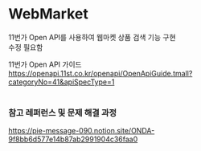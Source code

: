 # WebMarket
11번가 Open API를 사용하여 웹마켓 상품 검색 기능 구현<br>
수정 필요함


11번가 Open API 가이드 https://openapi.11st.co.kr/openapi/OpenApiGuide.tmall?categoryNo=41&apiSpecType=1
<br><br>

### 참고 레퍼런스 및 문제 해결 과정
https://pie-message-090.notion.site/ONDA-9f8bb6d577e14b87ab2991904c36faa0
